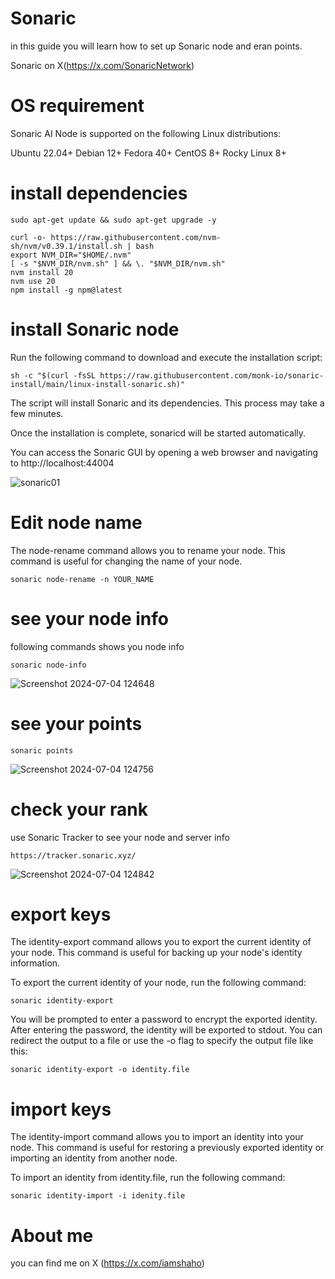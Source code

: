 # Sonaric
in this guide you will learn how to set up Sonaric node and eran points.

Sonaric on X(https://x.com/SonaricNetwork)

# OS requirement
Sonaric AI Node is supported on the following Linux distributions:

Ubuntu 22.04+
Debian 12+
Fedora 40+
CentOS 8+
Rocky Linux 8+

# install dependencies
```
sudo apt-get update && sudo apt-get upgrade -y
```
```
curl -o- https://raw.githubusercontent.com/nvm-sh/nvm/v0.39.1/install.sh | bash
export NVM_DIR="$HOME/.nvm"
[ -s "$NVM_DIR/nvm.sh" ] && \. "$NVM_DIR/nvm.sh"
nvm install 20
nvm use 20
npm install -g npm@latest
```
# install Sonaric node
Run the following command to download and execute the installation script:
```
sh -c "$(curl -fsSL https://raw.githubusercontent.com/monk-io/sonaric-install/main/linux-install-sonaric.sh)"
```
The script will install Sonaric and its dependencies. This process may take a few minutes.

Once the installation is complete, sonaricd will be started automatically.

You can access the Sonaric GUI by opening a web browser and navigating to http://localhost:44004

![sonaric01](https://github.com/Theshaho/Sonaric/assets/25084190/f5966033-e009-4f5d-a729-8a70fa81b27c)

# Edit node name
The node-rename command allows you to rename your node. This command is useful for changing the name of your node.
```
sonaric node-rename -n YOUR_NAME
```
# see your node info
following commands shows you node info
```
sonaric node-info
```
![Screenshot 2024-07-04 124648](https://github.com/Theshaho/Sonaric/assets/25084190/9cb5cf79-a50d-4582-b3a2-69c2256ba3ac)

# see your points
```
sonaric points
```
![Screenshot 2024-07-04 124756](https://github.com/Theshaho/Sonaric/assets/25084190/bd7df654-5ec3-423a-b706-3380f5dddceb)

# check your rank
use  Sonaric Tracker to see your node and server info
```
https://tracker.sonaric.xyz/
```
![Screenshot 2024-07-04 124842](https://github.com/Theshaho/Sonaric/assets/25084190/154ff003-04ba-4acb-a52a-51500cecd96d)

# export keys
The identity-export command allows you to export the current identity of your node. This command is useful for backing up your node's identity information.

To export the current identity of your node, run the following command:
```
sonaric identity-export
```
You will be prompted to enter a password to encrypt the exported identity. After entering the password, the identity will be exported to stdout. You can redirect the output to a file or use the -o flag to specify the output file like this:
```
sonaric identity-export -o identity.file
```
# import keys
The identity-import command allows you to import an identity into your node. This command is useful for restoring a previously exported identity or importing an identity from another node.

To import an identity from identity.file, run the following command:
```
sonaric identity-import -i idenity.file
```

# About me
you can find me on X (https://x.com/iamshaho) 
